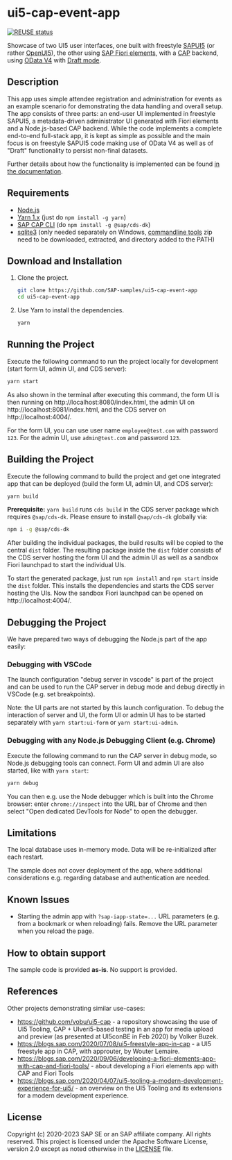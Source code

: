 # ui5-cap-event-app

[![REUSE status](https://api.reuse.software/badge/github.com/SAP-samples/ui5-cap-event-app)](https://api.reuse.software/info/github.com/SAP-samples/ui5-cap-event-app)

Showcase of two UI5 user interfaces, one built with freestyle [SAPUI5](https://ui5.sap.com/) (or rather [OpenUI5](https://openui5.org/)), the other using [SAP Fiori elements](https://community.sap.com/topics/fiori-elements), with a [CAP](https://cap.cloud.sap/docs/) backend, using [OData V4](https://www.odata.org/) with [Draft mode](https://experience.sap.com/fiori-design-web/draft-handling/).

## Description

This app uses simple attendee registration and administration for events as an example scenario for demonstrating the data handling and overall setup. The app consists of three parts: an end-user UI implemented in freestyle SAPUI5, a metadata-driven administrator UI generated with Fiori elements and a Node.js-based CAP backend.
While the code implements a complete end-to-end full-stack app, it is kept as simple as possible and the main focus is on freestyle SAPUI5 code making use of OData V4 as well as of "Draft" functionality to persist non-final datasets.

Further details about how the functionality is implemented can be found [in the documentation](docs/documentation.md).

## Requirements

- [Node.js](https://nodejs.org)
- [Yarn 1.x](https://classic.yarnpkg.com/) (just do `npm install -g yarn`)
- [SAP CAP CLI](https://www.npmjs.com/package/@sap/cds-dk) (do `npm install -g @sap/cds-dk`)
- [sqlite3](https://www.sqlite.org) (only needed separately on Windows, [commandline tools](https://www.sqlite.org/download.html) zip need to be downloaded, extracted, and directory added to the PATH)

## Download and Installation

1. Clone the project.

    ```sh
    git clone https://github.com/SAP-samples/ui5-cap-event-app
    cd ui5-cap-event-app
    ```

2. Use Yarn to install the dependencies.

    ```sh
    yarn
    ```

## Running the Project

Execute the following command to run the project locally for development (start form UI, admin UI, and CDS server):

```sh
yarn start
```

As also shown in the terminal after executing this command, the form UI is then running on http://localhost:8080/index.html, the admin UI on http://localhost:8081/index.html, and the CDS server on http://localhost:4004/.

For the form UI, you can use user name `employee@test.com` with password `123`. For the admin UI, use `admin@test.com` and password `123`.

## Building the Project

Execute the following command to build the project and get one integrated app that can be deployed (build the form UI, admin UI, and CDS server):

```sh
yarn build
```

**Prerequisite:** `yarn build` runs `cds build` in the CDS server package which requires `@sap/cds-dk`. Please ensure to install `@sap/cds-dk` globally via:
```sh
npm i -g @sap/cds-dk
```

After building the individual packages, the build results will be copied to the central `dist` folder. The resulting package inside the `dist` folder consists of the CDS server hosting the form UI and the admin UI as well as a sandbox Fiori launchpad to start the individual UIs.

To start the generated package, just run `npm install` and `npm start` inside the `dist` folder. This installs the dependencies and starts the CDS server hosting the UIs. Now the sandbox Fiori launchpad can be opened on http://localhost:4004/.

## Debugging the Project

We have prepared two ways of debugging the Node.js part of the app easily:

### Debugging with VSCode

The launch configuration "debug server in vscode" is part of the project and can be used to run the CAP server in debug mode and debug directly in VSCode (e.g. set breakpoints).

Note: the UI parts are not started by this launch configuration. To debug the interaction of server and UI, the form UI or admin UI has to be started separately with `yarn start:ui-form` or `yarn start:ui-admin`.

### Debugging with any Node.js Debugging Client (e.g. Chrome)

Execute the following command to run the CAP server in debug mode, so Node.js debugging tools can connect. Form UI and admin UI are also started, like with `yarn start`:

```sh
yarn debug
```

You can then e.g. use the Node debugger which is built into the Chrome browser: enter `chrome://inspect` into the URL bar of Chrome and then select "Open dedicated DevTools for Node" to open the debugger.


## Limitations

The local database uses in-memory mode. Data will be re-initialized after each restart.

The sample does not cover deployment of the app, where additional considerations e.g. regarding database and authentication are needed.


## Known Issues

* Starting the admin app with `?sap-iapp-state=...` URL parameters (e.g. from a bookmark or when reloading) fails. Remove the URL parameter when you reload the page.

## How to obtain support

The sample code is provided **as-is**. No support is provided.

## References

Other projects demonstrating similar use-cases:

* https://github.com/vobu/ui5-cap - a repository showcasing the use of UI5 Tooling, CAP + UIveri5-based testing in an app for media upload and preview (as presented at UI5conBE in Feb 2020) by Volker Buzek.
* https://blogs.sap.com/2020/07/08/ui5-freestyle-app-in-cap - a UI5 freestyle app in CAP, with approuter, by Wouter Lemaire.
* https://blogs.sap.com/2020/09/06/developing-a-fiori-elements-app-with-cap-and-fiori-tools/ - about developing a Fiori elements app with CAP and Fiori Tools
* https://blogs.sap.com/2020/04/07/ui5-tooling-a-modern-development-experience-for-ui5/ - an overview on the UI5 Tooling and its extensions for a modern development experience.


## License

Copyright (c) 2020-2023 SAP SE or an SAP affiliate company. All rights reserved.
This project is licensed under the Apache Software License, version 2.0 except as noted otherwise in the [LICENSE](LICENSE) file.
